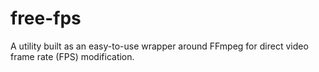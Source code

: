 # free-fps
A utility built as an easy-to-use wrapper around FFmpeg for direct video frame rate (FPS) modification.
